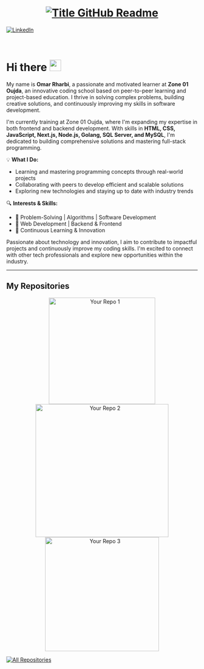 <h1 style="text-align: center;">
  <a href="https://git.io/typing-svg" target="_blank">
    <img src="https://readme-typing-svg.herokuapp.com?font=Inter&weight=800&size=35&duration=3000&pause=500&multiline=true&width=650&height=140&lines=%24+whoami;Omar+Rharbi" alt="Title GitHub Readme" />
  </a>
</h1>

[![LinkedIn](https://img.shields.io/badge/LinkedIn-Omar-informational?style=flat-square&logo=linkedin&logoColor=white)](https://www.linkedin.com/in/omar-rharbi-899679168/)
 
<br>

# Hi there <img src="https://raw.githubusercontent.com/umenzi/umenzi/main/wave.gif" width="30px">

My name is **Omar Rharbi**, a passionate and motivated learner at **Zone 01 Oujda**, an innovative coding school based on peer-to-peer learning and project-based education. I thrive in solving complex problems, building creative solutions, and continuously improving my skills in software development.

I'm currently training at Zone 01 Oujda, where I'm expanding my expertise in both frontend and backend development. With skills in **HTML, CSS, JavaScript, Next.js, Node.js, Golang, SQL Server, and MySQL**, I'm dedicated to building comprehensive solutions and mastering full-stack programming.

💡 **What I Do:**
- Learning and mastering programming concepts through real-world projects
- Collaborating with peers to develop efficient and scalable solutions
- Exploring new technologies and staying up to date with industry trends

🔍 **Interests & Skills:**
- 🔹 Problem-Solving | Algorithms | Software Development
- 🔹 Web Development | Backend & Frontend
- 🔹 Continuous Learning & Innovation

Passionate about technology and innovation, I aim to contribute to impactful projects and continuously improve my coding skills. I'm excited to connect with other tech professionals and explore new opportunities within the industry.

---

## My Repositories

<p align="center">
  <!-- Add your repositories here -->
  <a href="https://github.com/your-username/your-repo-1">
    <img width="280" src="https://github-readme-stats.vercel.app/api/pin/?username=your-username&repo=your-repo-1&theme=react&bg_color=1F222E&title_color=F85D7F&hide_border=true&icon_color=F8D866&show_icons=false" align="center" alt="Your Repo 1"/>
  </a>
  <a href="https://github.com/your-username/your-repo-2">
    <img width="350" src="https://github-readme-stats.vercel.app/api/pin/?username=your-username&repo=your-repo-2&theme=react&bg_color=1F222E&title_color=F85D7F&hide_border=true&icon_color=F8D866&show_icons=false" align="center" alt="Your Repo 2"/>
  </a>
  <a href="https://github.com/your-username/your-repo-3">
    <img width="300" src="https://github-readme-stats.vercel.app/api/pin/?username=your-username&repo=your-repo-3&theme=react&bg_color=1F222E&title_color=F85D7F&hide_border=true&icon_color=F8D866&show_icons=false" align="center" alt="Your Repo 3" />
  </a>
</p>

<a href="https://github.com/your-username?tab=repositories"><img alt="All Repositories" title="All Repositories" src="https://custom-icon-badges.demolab.com/badge/-Click%20Here%20For%20All%20My%20Repos-1F222E?style=for-the-badge&logoColor=white&logo=repo"/></a>
